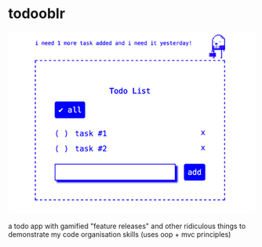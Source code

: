 # todooblr

![todooblr](https://github.com/tomhuhges/todooblr/blob/master/todooblr-screenshot.png?raw=true)

a todo app with gamified "feature releases" and other ridiculous things to demonstrate my code organisation skills (uses oop + mvc principles)